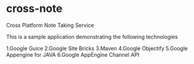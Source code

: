 cross-note
==========

Cross Platform Note Taking Service

This is a sample application demonstrating the following technologies

1.Google Guice
2.Google Site Bricks
3.Maven
4.Google Objectify
5.Google Appengine for JAVA
6.Google AppEngine Channel API

